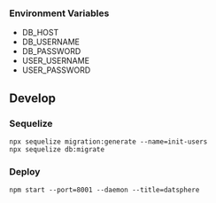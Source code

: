 ### Environment Variables
- DB_HOST
- DB_USERNAME
- DB_PASSWORD
- USER_USERNAME
- USER_PASSWORD
## Develop
### Sequelize
```shell
npx sequelize migration:generate --name=init-users
npx sequelize db:migrate
```

### Deploy
```shell
npm start --port=8001 --daemon --title=datsphere
```
